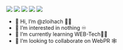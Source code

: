 [![](https://raw.githubusercontent.com/zloihach/github-profile-summary-cards-example/master/profile-summary-card-output/great_gatsby/0-profile-details.svg)](https://github.com/zloihach/github-profile-summary-cards)
[![](https://raw.githubusercontent.com/zloihach/github-profile-summary-cards-example/master/profile-summary-card-output/great_gatsby/1-repos-per-language.svg)](https://github.com/zloihach/github-profile-summary-cards) [![](https://raw.githubusercontent.com/zloihach/github-profile-summary-cards-example/master/profile-summary-card-output/great_gatsby/2-most-commit-language.svg)](https://github.com/zloihach/github-profile-summary-cards)
[![](https://raw.githubusercontent.com/zloihach/github-profile-summary-cards-example/master/profile-summary-card-output/great_gatsby/3-stats.svg)](https://github.com/zloihach/github-profile-summary-cards) [![](https://raw.githubusercontent.com/zloihach/github-profile-summary-cards-example/master/profile-summary-card-output/great_gatsby/4-productive-time.svg)](https://github.com/zloihach/github-profile-summary-cards)


- 👋 Hi, I’m @zloihach 🧔🏽
- 👀 I’m interested in nothing ♾️
- 🌱 I’m currently learning WEB-Tech👨‍💻
- 💞️ I’m looking to collaborate on WebPR 🕸️
<!---
zloihach/zloihach is a ✨ special ✨ repository because its `README.md` (this file) appears on your GitHub profile.
You can click the Preview link to take a look at your changes.
--->
